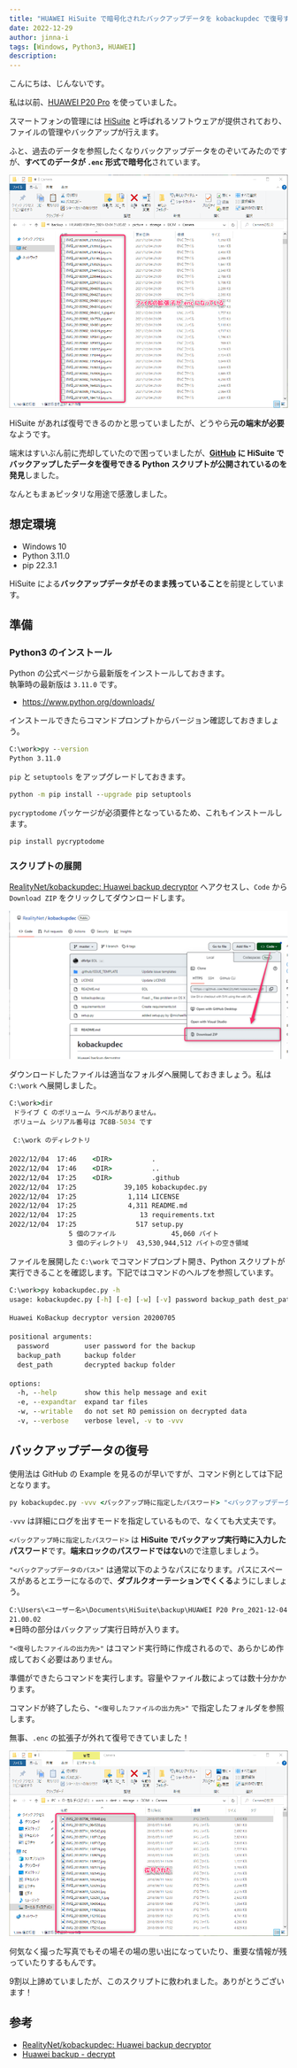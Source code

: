 ```yaml
---
title: "HUAWEI HiSuite で暗号化されたバックアップデータを kobackupdec で復号する"
date: 2022-12-29
author: jinna-i
tags: [Windows, Python3, HUAWEI]
description: 
---
```


こんにちは、じんないです。

私は以前、[HUAWEI P20 Pro](https://consumer.huawei.com/jp/phones/p20-pro/specs/) を使っていました。

スマートフォンの管理には [HiSuite](https://consumer.huawei.com/jp/support/hisuite/) と呼ばれるソフトウェアが提供されており、ファイルの管理やバックアップが行えます。

ふと、過去のデータを参照したくなりバックアップデータをのぞいてみたのですが、**すべてのデータが `.enc` 形式で暗号化**されています。

![](images/001.png)

HiSuite があれば復号できるのかと思っていましたが、どうやら**元の端末が必要**なようです。

端末はすいぶん前に売却していたので困っていましたが、**[GitHub](https://github.com/RealityNet/kobackupdec) に HiSuite でバックアップしたデータを復号できる Python スクリプトが公開されているのを発見**しました。

なんともまぁピッタリな用途で感激しました。

## 想定環境

- Windows 10
- Python 3.11.0
- pip 22.3.1

HiSuite による**バックアップデータがそのまま残っていること**を前提としています。  

## 準備
### Python3 のインストール

Python の公式ページから最新版をインストールしておきます。  
執筆時の最新版は `3.11.0` です。

- https://www.python.org/downloads/

インストールできたらコマンドプロンプトからバージョン確認しておきましょう。

```cmd
C:\work>py --version
Python 3.11.0
```

`pip` と `setuptools` をアップグレードしておきます。

```cmd
python -m pip install --upgrade pip setuptools
```

`pycryptodome` パッケージが必須要件となっているため、これもインストールします。

```cmd
pip install pycryptodome
```

### スクリプトの展開

[RealityNet/kobackupdec: Huawei backup decryptor](https://github.com/RealityNet/kobackupdec) へアクセスし、`Code` から `Download ZIP` をクリックしてダウンロードします。

![](images/002.png)

ダウンロードしたファイルは適当なフォルダへ展開しておきましょう。私は `C:\work` へ展開しました。

```cmd
C:\work>dir
 ドライブ C のボリューム ラベルがありません。
 ボリューム シリアル番号は 7C8B-5034 です

 C:\work のディレクトリ

2022/12/04  17:46    <DIR>          .
2022/12/04  17:46    <DIR>          ..
2022/12/04  17:25    <DIR>          .github
2022/12/04  17:25            39,105 kobackupdec.py
2022/12/04  17:25             1,114 LICENSE
2022/12/04  17:25             4,311 README.md
2022/12/04  17:25                13 requirements.txt
2022/12/04  17:25               517 setup.py
               5 個のファイル              45,060 バイト
               3 個のディレクトリ  43,530,944,512 バイトの空き領域
```

ファイルを展開した `C:\work` でコマンドプロンプト開き、Python スクリプトが実行できることを確認します。下記ではコマンドのヘルプを参照しています。

```cmd
C:\work>py kobackupdec.py -h
usage: kobackupdec.py [-h] [-e] [-w] [-v] password backup_path dest_path

Huawei KoBackup decryptor version 20200705

positional arguments:
  password         user password for the backup
  backup_path      backup folder
  dest_path        decrypted backup folder

options:
  -h, --help       show this help message and exit
  -e, --expandtar  expand tar files
  -w, --writable   do not set RO pemission on decrypted data
  -v, --verbose    verbose level, -v to -vvv
```

## バックアップデータの復号

使用法は GitHub の Example を見るのが早いですが、コマンド例としては下記となります。

```cmd
py kobackupdec.py -vvv <バックアップ時に指定したパスワード> "<バックアップデータのパス>" "<復号したファイルの出力先>"
```

`-vvv` は詳細にログを出すモードを指定しているもので、なくても大丈夫です。

`<バックアップ時に指定したパスワード>` は **HiSuite でバックアップ実行時に入力したパスワード**です。**端末ロックのパスワードではない**ので注意しましょう。

`"<バックアップデータのパス>"` は通常以下のようなパスになります。パスにスペースがあるとエラーになるので、**ダブルクオーテーションでくくる**ようにしましょう。

`C:\Users\<ユーザー名>\Documents\HiSuite\backup\HUAWEI P20 Pro_2021-12-04 21.00.02`  
※日時の部分はバックアップ実行日時が入ります。

`"<復号したファイルの出力先>"` はコマンド実行時に作成されるので、あらかじめ作成しておく必要はありません。

準備ができたらコマンドを実行します。容量やファイル数によっては数十分かかります。

コマンドが終了したら、`"<復号したファイルの出力先>"` で指定したフォルダを参照します。

無事、`.enc` の拡張子が外れて復号できていました！

![](images/003.png)

何気なく撮った写真でもその場その場の思い出になっていたり、重要な情報が残っていたりするもんです。

9割以上諦めていましたが、このスクリプトに救われました。ありがとうございます！

## 参考

- [RealityNet/kobackupdec: Huawei backup decryptor](https://github.com/RealityNet/kobackupdec)
- [Huawei backup - decrypt](https://www.linkedin.com/pulse/huawei-backup-decrypt-gherardo-magnini)
